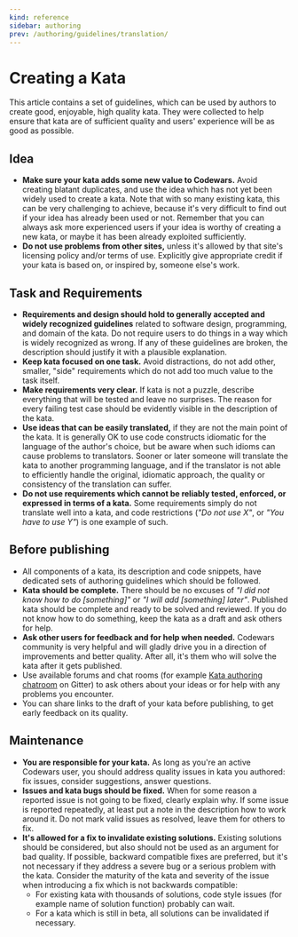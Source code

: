 ```yaml
---
kind: reference
sidebar: authoring
prev: /authoring/guidelines/translation/
---
```


# Creating a Kata

This article contains a set of guidelines, which can be used by authors to create good, enjoyable, high quality kata. They were collected to help ensure that kata are of sufficient quality and users' experience will be as good as possible.


## Idea
  
- **Make sure your kata adds some new value to Codewars.** Avoid creating blatant duplicates, and use the idea which has not yet been widely used to create a kata. Note that with so many existing kata, this can be very challenging to achieve, because it's very difficult to find out if your idea has already been used or not. Remember that you can always ask more experienced users if your idea is worthy of creating a new kata, or maybe it has been already exploited sufficiently.
- **Do not use problems from other sites,** unless it's allowed by that site's licensing policy and/or terms of use. Explicitly give appropriate credit if your kata is based on, or inspired by, someone else's work.
 

## Task and Requirements
 
- **Requirements and design should hold to generally accepted and widely recognized guidelines** related to software design, programming, and domain of the kata. Do not require users to do things in a way which is widely recognized as wrong. If any of these guidelines are broken, the description should justify it with a plausible explanation.
- **Keep kata focused on one task.** Avoid distractions, do not add other, smaller, "side" requirements which do not add too much value to the task itself. 
- **Make requirements very clear.** If kata is not a puzzle, describe everything that will be tested and leave no surprises. The reason for every failing test case should be evidently visible in the description of the kata.
- **Use ideas that can be easily translated,** if they are not the main point of the kata. It is generally OK to use code constructs idiomatic for the language of the author's choice, but be aware when such idioms can cause problems to translators. Sooner or later someone will translate the kata to another programming language, and if the translator is not able to efficiently handle the original, idiomatic approach, the quality or consistency of the translation can suffer.
- **Do not use requirements which cannot be reliably tested, enforced, or expressed in terms of a kata.** Some requirements simply do not translate well into a kata, and code restrictions (_"Do not use X"_, or _"You have to use Y"_) is one example of such.


## Before publishing

- All components of a kata, its description and code snippets, have dedicated sets of authoring guidelines which should be followed.
- **Kata should be complete.** There should be no excuses of _"I did not know how to do [something]"_ or _"I will add [something] later"_. Published kata should be complete and ready to be solved and reviewed. If you do not know how to do something, keep the kata as a draft and ask others for help.
- **Ask other users for feedback and for help when needed.** Codewars community is very helpful and will gladly drive you in a direction of improvements and better quality. After all, it's them who will solve the kata after it gets published.
 - Use available forums and chat rooms (for example [Kata authoring chatroom][gitter-kata-authoring] on Gitter) to ask others about your ideas or for help with any problems you encounter.
- You can share links to the draft of your kata before publishing, to get early feedback on its quality.


## Maintenance

- **You are responsible for your kata.** As long as you're an active Codewars user, you should address quality issues in kata you authored: fix issues, consider suggestions, answer questions.
- **Issues and kata bugs should be fixed.** When for some reason a reported issue is not going to be fixed, clearly explain why. If some issue is reported repeatedly, at least put a note in the description how to work around it. Do not mark valid issues as resolved, leave them for others to fix.
- **It's allowed for a fix to invalidate existing solutions.** Existing solutions should be considered, but also should not be used as an argument for bad quality. If possible, backward compatible fixes are preferred, but it's not necessary if they address a severe bug or a serious problem with the kata. Consider the maturity of the kata and severity of the issue when introducing a fix which is not backwards compatible:
  - For existing kata with thousands of solutions, code style issues (for example name of solution function) probably can wait.
  - For a kata which is still in beta, all solutions can be invalidated if necessary.


[gitter-kata-authoring]: https://gitter.im/Codewars/codewars.com/kata-authoring-help

